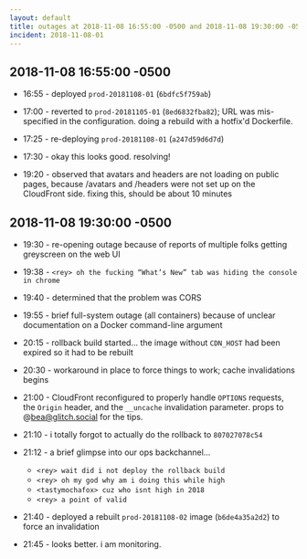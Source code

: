```yaml
---
layout: default
title: outages at 2018-11-08 16:55:00 -0500 and 2018-11-08 19:30:00 -0500
incident: 2018-11-08-01
---
```


## 2018-11-08 16:55:00 -0500

- 16:55 - deployed `prod-20181108-01` (`6bdfc5f759ab`)

- 17:00 - reverted to `prod-20181105-01` (`8ed6832fba82`); URL was mis-specified in the configuration.  doing a rebuild with a hotfix'd Dockerfile.

- 17:25 - re-deploying `prod-20181108-01` (`a247d59d6d7d`)

- 17:30 - okay this looks good.  resolving!

- 19:20 - observed that avatars and headers are not loading on public pages, because /avatars and /headers were not set up on the CloudFront side.  fixing this, should be about 10 minutes

## 2018-11-08 19:30:00 -0500

- 19:30 - re-opening outage because of reports of multiple folks getting greyscreen on the web UI

- 19:38 - `<rey> oh the fucking “What’s New” tab was hiding the console in chrome`

- 19:40 - determined that the problem was CORS

- 19:55 - brief full-system outage (all containers) because of unclear documentation on a Docker command-line argument

- 20:15 - rollback build started... the image without `CDN_HOST` had been expired so it had to be rebuilt

- 20:30 - workaround in place to force things to work; cache invalidations begins

- 21:00 - CloudFront reconfigured to properly handle `OPTIONS` requests, the `Origin` header, and the `__uncache` invalidation parameter. props to @bea@glitch.social for the tips.

- 21:10 - i totally forgot to actually do the rollback to `807027078c54`

- 21:12 - a brief glimpse into our ops backchannel...
  - `<rey> wait did i not deploy the rollback build`
  - `<rey> oh my god why am i doing this while high`
  - `<tastymochafox> cuz who isnt high in 2018`
  - `<rey> a point of valid`

- 21:40 - deployed a rebuilt `prod-20181108-02` image (`b6de4a35a2d2`) to force an invalidation

- 21:45 - looks better.  i am monitoring.
